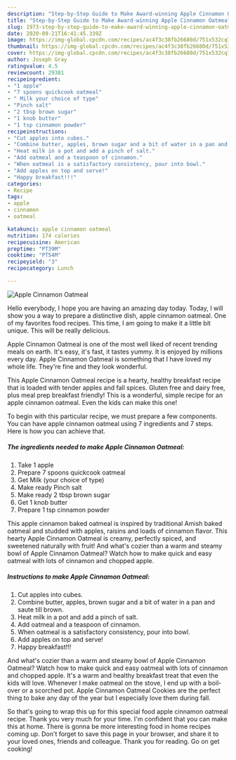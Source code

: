```yaml
---
description: "Step-by-Step Guide to Make Award-winning Apple Cinnamon Oatmeal"
title: "Step-by-Step Guide to Make Award-winning Apple Cinnamon Oatmeal"
slug: 1973-step-by-step-guide-to-make-award-winning-apple-cinnamon-oatmeal
date: 2020-09-21T16:41:45.339Z
image: https://img-global.cpcdn.com/recipes/ac4f3c38fb26680d/751x532cq70/apple-cinnamon-oatmeal-recipe-main-photo.jpg
thumbnail: https://img-global.cpcdn.com/recipes/ac4f3c38fb26680d/751x532cq70/apple-cinnamon-oatmeal-recipe-main-photo.jpg
cover: https://img-global.cpcdn.com/recipes/ac4f3c38fb26680d/751x532cq70/apple-cinnamon-oatmeal-recipe-main-photo.jpg
author: Joseph Gray
ratingvalue: 4.5
reviewcount: 29381
recipeingredient:
- "1 apple"
- "7 spoons quickcook oatmeal"
- " Milk your choice of type"
- "Pinch salt"
- "2 tbsp brown sugar"
- "1 knob butter"
- "1 tsp cinnamon powder"
recipeinstructions:
- "Cut apples into cubes."
- "Combine butter, apples, brown sugar and a bit of water in a pan and saute till brown."
- "Heat milk in a pot and add a pinch of salt."
- "Add oatmeal and a teaspoon of cinnamon."
- "When oatmeal is a satisfactory consistency, pour into bowl."
- "Add apples on top and serve!"
- "Happy breakfast!!!"
categories:
- Recipe
tags:
- apple
- cinnamon
- oatmeal

katakunci: apple cinnamon oatmeal 
nutrition: 174 calories
recipecuisine: American
preptime: "PT39M"
cooktime: "PT54M"
recipeyield: "3"
recipecategory: Lunch

---
```



![Apple Cinnamon Oatmeal](https://img-global.cpcdn.com/recipes/ac4f3c38fb26680d/751x532cq70/apple-cinnamon-oatmeal-recipe-main-photo.jpg)

Hello everybody, I hope you are having an amazing day today. Today, I will show you a way to prepare a distinctive dish, apple cinnamon oatmeal. One of my favorites food recipes. This time, I am going to make it a little bit unique. This will be really delicious.

Apple Cinnamon Oatmeal is one of the most well liked of recent trending meals on earth. It's easy, it's fast, it tastes yummy. It is enjoyed by millions every day. Apple Cinnamon Oatmeal is something that I have loved my whole life. They're fine and they look wonderful.

This Apple Cinnamon Oatmeal recipe is a hearty, healthy breakfast recipe that is loaded with tender apples and fall spices. Gluten free and dairy free, plus meal prep breakfast friendly! This is a wonderful, simple recipe for an apple cinnamon oatmeal. Even the kids can make this one!


To begin with this particular recipe, we must prepare a few components. You can have apple cinnamon oatmeal using 7 ingredients and 7 steps. Here is how you can achieve that.

<!--inarticleads1-->

##### The ingredients needed to make Apple Cinnamon Oatmeal:

1. Take 1 apple
1. Prepare 7 spoons quickcook oatmeal
1. Get  Milk (your choice of type)
1. Make ready Pinch salt
1. Make ready 2 tbsp brown sugar
1. Get 1 knob butter
1. Prepare 1 tsp cinnamon powder


This apple cinnamon baked oatmeal is inspired by traditional Amish baked oatmeal and studded with apples, raisins and loads of cinnamon flavor. This hearty Apple Cinnamon Oatmeal is creamy, perfectly spiced, and sweetened naturally with fruit! And what&#39;s cozier than a warm and steamy bowl of Apple Cinnamon Oatmeal? Watch how to make quick and easy oatmeal with lots of cinnamon and chopped apple. 

<!--inarticleads2-->

##### Instructions to make Apple Cinnamon Oatmeal:

1. Cut apples into cubes.
1. Combine butter, apples, brown sugar and a bit of water in a pan and saute till brown.
1. Heat milk in a pot and add a pinch of salt.
1. Add oatmeal and a teaspoon of cinnamon.
1. When oatmeal is a satisfactory consistency, pour into bowl.
1. Add apples on top and serve!
1. Happy breakfast!!!


And what&#39;s cozier than a warm and steamy bowl of Apple Cinnamon Oatmeal? Watch how to make quick and easy oatmeal with lots of cinnamon and chopped apple. It&#39;s a warm and healthy breakfast treat that even the kids will love. Whenever I make oatmeal on the stove, I end up with a boil-over or a scorched pot. Apple Cinnamon Oatmeal Cookies are the perfect thing to bake any day of the year but I especially love them during fall. 

So that's going to wrap this up for this special food apple cinnamon oatmeal recipe. Thank you very much for your time. I'm confident that you can make this at home. There is gonna be more interesting food in home recipes coming up. Don't forget to save this page in your browser, and share it to your loved ones, friends and colleague. Thank you for reading. Go on get cooking!
